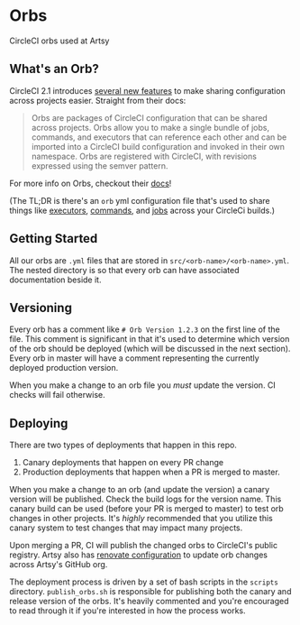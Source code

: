 # Orbs

CircleCI orbs used at Artsy

## What's an Orb?

CircleCI 2.1 introduces [several new features](https://github.com/CircleCI-Public/config-preview-sdk/blob/master/docs/whats-new.md#whats-new-in-21-configuration) to make sharing configuration across projects easier. Straight from their docs:

> Orbs are packages of CircleCI configuration that can be shared across projects. Orbs allow you to make a single bundle of jobs, commands, and executors that can reference each other and can be imported into a CircleCI build configuration and invoked in their own namespace. Orbs are registered with CircleCI, with revisions expressed using the semver pattern.

For more info on Orbs, checkout their [docs](https://github.com/CircleCI-Public/config-preview-sdk/tree/master/docs)!

(The TL;DR is there's an `orb` yml configuration file that's used to share things like [executors](orb-executors), [commands](orb-commands), and [jobs](orb-jobs) across your CircleCi builds.)

## Getting Started

All our orbs are `.yml` files that are stored in `src/<orb-name>/<orb-name>.yml`. The nested directory is so that every orb can have associated documentation beside it.

## Versioning

Every orb has a comment like `# Orb Version 1.2.3` on the first line of the file. This comment is significant in that it's used to determine which version of the orb should be deployed (which will be discussed in the next section). Every orb in master will have a comment representing the currently deployed production version.

When you make a change to an orb file you _must_ update the version. CI checks will fail otherwise.

## Deploying

There are two types of deployments that happen in this repo.

1. Canary deployments that happen on every PR change
2. Production deployments that happen when a PR is merged to master.

When you make a change to an orb (and update the version) a canary version will be published. Check the build logs for the version name. This canary build can be used (before your PR is merged to master) to test orb changes in other projects. It's _highly_ recommended that you utilize this canary system to test changes that may impact many projects.

Upon merging a PR, CI will publish the changed orbs to CircleCI's public registry. Artsy also has [renovate configuration](reno-config) to update orb changes across Artsy's GitHub org.

The deployment process is driven by a set of bash scripts in the `scripts` directory. `publish_orbs.sh` is responsible for publishing both the canary and release version of the orbs. It's heavily commented and you're encouraged to read through it if you're interested in how the process works.

[orb-executors]: https://circleci.com/docs/2.0/reusing-config/#authoring-reusable-executors
[orb-commands]: https://circleci.com/docs/2.0/reusing-config/#authoring-reusable-commands
[orb-jobs]: https://circleci.com/docs/2.0/reusing-config/#authoring-reusable-commands
[reno-config]: https://github.com/artsy/renovate-config/blob/f8d47916b38096ebf834985e926253dcc0f78e25/lib/config-builder.js#L55-L62
